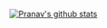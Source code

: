 [![Pranav's github stats](https://github-readme-stats.vercel.app/api?username=Th3-H4xx0r)](https://github.com/anuraghazra/github-readme-stats)

